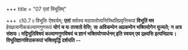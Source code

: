 +++
title = "07 एतां विभूतिम्"

+++
॥10.7॥ विभूतिः ऐश्वर्यम्; **एतां** सर्वस्य
मदायत्तोत्पत्तिस्थितिप्रवृत्तिरूपां **विभूतिं मम**
हेयप्रत्यनीककल्याणगुणरूपं **योगं च यः तत्त्वतो वेत्ति; सः अविकम्पेन
अप्रकम्पेन भक्तियोगेन युज्यते; न अत्र संशयः। मद्विभूतिविषयं
कल्याणगुणविषयं च ज्ञानं भक्तियोगवर्धनम् इति स्वयम् एव द्रक्ष्यसि
इत्यभिप्रायः। विभूतिज्ञानविपाकरूपां भक्तिवृद्धिं दर्शयति --**
